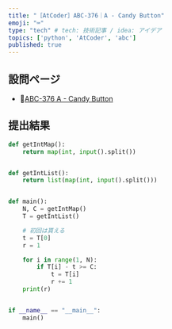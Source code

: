 ```yaml
---
title: "［AtCoder］ABC-376｜A - Candy Button"
emoji: "⌨️"
type: "tech" # tech: 技術記事 / idea: アイデア
topics: ['python', 'AtCoder', 'abc']
published: true
---
```


## 設問ページ

- 🔗[ABC-376 A - Candy Button](https://atcoder.jp/contests/abc376/tasks/abc376_a)

## 提出結果

```python
def getIntMap():
    return map(int, input().split())


def getIntList():
    return list(map(int, input().split()))


def main():
    N, C = getIntMap()
    T = getIntList()

    # 初回は貰える
    t = T[0]
    r = 1

    for i in range(1, N):
        if T[i] - t >= C:
            t = T[i]
            r += 1
    print(r)


if __name__ == "__main__":
    main()
```
